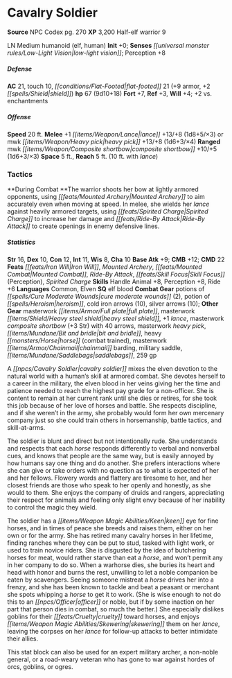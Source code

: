 ﻿---
cssclass: [monsters]
title1: Cavalry Soldier
title2: Cavalry Soldier
CR: 7
sources:
- name: NPC Codex
  page: 270
  link: http://paizo.com/products/btpy8v3a?Pathfinder-Roleplaying-Game-NPC-Codex
XP: 3200
race: Half-elf
classes:
- warrior 9
alignment: LN
size: Medium
type: humanoid
subtypes:
- elf
- human
initiative:
  bonus: 0
senses:
  low-light vision: true
AC:
  AC: 21
  touch: 10
  flat_footed: 21
  components:
    armor: 9
    shield: 2
HP:
  HP: 67
  long: 9d10+18
saves:
  fort: 7
  ref: 3
  will: 4
  other: +2 vs. enchantments
speeds:
  base: 20
attacks:
  melee:
  - - text: +1 lance +13/+8 (1d8+5/×3)
      entries:
      - - damage: 1d8+5
          crit_multiplier: 3
      attack: +1 lance
      bonus:
      - 13
      - 8
  - - text: mwk heavy pick +13/+8 (1d6+3/×4)
      entries:
      - - damage: 1d6+3
          crit_multiplier: 4
      attack: mwk heavy pick
      bonus:
      - 13
      - 8
  ranged:
  - - text: mwk composite shortbow +10/+5 (1d6+3/×3)
      entries:
      - - damage: 1d6+3
          crit_multiplier: 3
      attack: mwk composite shortbow
      bonus:
      - 10
      - 5
space: 5
reach: 5
reach_other: 10 ft. with lance
tactics:
  During Combat: The warrior shoots her bow at lightly armored opponents, using Mounted
    Archery to aim accurately even when moving at speed. In melee, she wields her
    lance against heavily armored targets, using Spirited Charge to increase her damage
    and Ride-By Attack to create openings in enemy defensive lines.
ability_scores:
  STR: 16
  DEX: 10
  CON: 12
  INT: 11
  WIS: 8
  CHA: 10
BAB: 9
CMB: 12
CMD: 22
feats:
- name: Iron Will
- name: Mounted Archery
- name: Mounted Combat
- name: Ride-By Attack
- name: Skill Focus (Perception)
- name: Spirited Charge
skills:
  Handle Animal: 8
  Perception: 8
  Ride: 6
languages:
- Common
- Elven
special_qualities:
- elf blood
gear:
  combat:
  - potions of cure moderate wounds (2)
  - potion of heroism
  - cold iron arrows (10)
  - silver arrows (10)
  other:
  - masterwork full plate
  - masterwork heavy steel shield
  - +1 lance
  - masterwork composite shortbow (+3 Str) with 40 arrows
  - masterwork heavy pick
  - bit and bridle
  - heavy horse (combat trained)
  - masterwork chainmail barding
  - military saddle
  - saddlebags
  - 259 gp
desc_long: |-
  A cavalry soldier mixes the elven devotion to the natural world with a human's skill at armored combat. She devotes herself to a career in the military, the elven blood in her veins giving her the time and patience needed to reach the highest pay grade for a non-officer. She is content to remain at her current rank until she dies or retires, for she took this job because of her love of horses and battle. She respects discipline, and if she weren't in the army, she probably would form her own mercenary company just so she could train others in horsemanship, battle tactics, and skill-at-arms.

  The soldier is blunt and direct but not intentionally rude. She understands and respects that each horse responds differently to verbal and nonverbal cues, and knows that people are the same way, but is easily annoyed by how humans say one thing and do another. She prefers interactions where she can give or take orders with no question as to what is expected of her and her fellows. Flowery words and flattery are tiresome to her, and her closest friends are those who speak to her openly and honestly, as she would to them. She enjoys the company of druids and rangers, appreciating their respect for animals and feeling only slight envy because of her inability to control the magic they wield.

  The soldier has a keen eye for fine horses, and in times of peace she breeds and raises them, either on her own or for the army. She has retired many cavalry horses in her lifetime, finding ranches where they can be put to stud, tasked with light work, or used to train novice riders. She is disgusted by the idea of butchering horses for meat, would rather starve than eat a horse, and won't permit any in her company to do so. When a warhorse dies, she buries its heart and head with honor and burns the rest, unwilling to let a noble companion be eaten by scavengers. Seeing someone mistreat a horse drives her into a frenzy, and she has been known to tackle and beat a peasant or merchant she spots whipping a horse to get it to work. (She is wise enough to not do this to an officer or noble, but if by some inaction on her part that person dies in combat, so much the better.) She especially dislikes goblins for their cruelty toward horses, and enjoys skewering them on her lance, leaving the corpses on her lance for follow-up attacks to better intimidate their allies.

  This stat block can also be used for an expert military archer, a non-noble general, or a road-weary veteran who has gone to war against hordes of orcs, goblins, or ogres.

---

# Cavalry Soldier

**Source** NPC Codex pg. 270
**XP** 3,200
Half-elf warrior 9

LN Medium humanoid (elf, human)
**Init** +0; **Senses** _[[universal monster rules/Low-Light Vision|low-light vision]]_; Perception +8

##### Defense

**AC** 21, touch 10, _[[conditions/Flat-Footed|flat-footed]]_ 21 (+9 armor, +2 _[[spells/Shield|shield]]_)
**hp** 67 (9d10+18)
**Fort** +7, **Ref** +3, **Will** +4; +2 vs. enchantments

##### Offense
**Speed** 20 ft.
**Melee** +1 _[[items/Weapon/Lance|lance]]_ +13/+8 (1d8+5/×3) or mwk _[[items/Weapon/Heavy pick|heavy pick]]_ +13/+8 (1d6+3/×4)
**Ranged** mwk _[[items/Weapon/Composite shortbow|composite shortbow]]_ +10/+5 (1d6+3/×3)
**Space** 5 ft., **Reach** 5 ft. (10 ft. with _lance_)

### Tactics

**During Combat **The warrior shoots her bow at lightly armored opponents, using _[[feats/Mounted Archery|Mounted Archery]]_ to aim accurately even when moving at speed. In melee, she wields her _lance_ against heavily armored targets, using _[[feats/Spirited Charge|Spirited Charge]]_ to increase her damage and _[[feats/Ride-By Attack|Ride-By Attack]]_ to create openings in enemy defensive lines.

##### Statistics
**Str** 16, **Dex** 10, **Con** 12, **Int** 11, **Wis** 8, **Cha** 10
**Base Atk** +9; **CMB** +12; **CMD** 22
**Feats** _[[feats/Iron Will|Iron Will]]_, _Mounted Archery_, _[[feats/Mounted Combat|Mounted Combat]]_, _Ride-By Attack_, _[[feats/Skill Focus|Skill Focus]]_ (Perception), _Spirited Charge_
**Skills** Handle Animal +8, Perception +8, Ride +6
**Languages** Common, Elven
**SQ** elf blood
**Combat Gear** potions of _[[spells/Cure Moderate Wounds|cure moderate wounds]]_ (2), potion of _[[spells/Heroism|heroism]]_, cold iron arrows (10), silver arrows (10); **Other Gear** masterwork _[[items/Armor/Full plate|full plate]]_, masterwork _[[items/Shield/Heavy steel shield|heavy steel shield]]_, +1 _lance_, masterwork _composite shortbow_ (+3 Str) with 40 arrows, masterwork _heavy pick_, _[[items/Mundane/Bit and bridle|bit and bridle]]_, heavy _[[monsters/Horse|horse]]_ (combat trained), masterwork _[[items/Armor/Chainmail|chainmail]]_ barding, military saddle, _[[items/Mundane/Saddlebags|saddlebags]]_, 259 gp

A _[[npcs/Cavalry Soldier|cavalry soldier]]_ mixes the elven devotion to the natural world with a human’s skill at armored combat. She devotes herself to a career in the military, the elven blood in her veins giving her the time and patience needed to reach the highest pay grade for a non-officer. She is content to remain at her current rank until she dies or retires, for she took this job because of her love of horses and battle. She respects discipline, and if she weren’t in the army, she probably would form her own mercenary company just so she could train others in horsemanship, battle tactics, and skill-at-arms.

The soldier is blunt and direct but not intentionally rude. She understands and respects that each _horse_ responds differently to verbal and nonverbal cues, and knows that people are the same way, but is easily annoyed by how humans say one thing and do another. She prefers interactions where she can give or take orders with no question as to what is expected of her and her fellows. Flowery words and flattery are tiresome to her, and her closest friends are those who speak to her openly and honestly, as she would to them. She enjoys the company of druids and rangers, appreciating their respect for animals and feeling only slight envy because of her inability to control the magic they wield.

The soldier has a _[[items/Weapon Magic Abilities/Keen|keen]]_ eye for fine horses, and in times of peace she breeds and raises them, either on her own or for the army. She has retired many cavalry horses in her lifetime, finding ranches where they can be put to stud, tasked with light work, or used to train novice riders. She is disgusted by the idea of butchering horses for meat, would rather starve than eat a _horse_, and won’t permit any in her company to do so. When a warhorse dies, she buries its heart and head with honor and burns the rest, unwilling to let a noble companion be eaten by scavengers. Seeing someone mistreat a _horse_ drives her into a frenzy, and she has been known to tackle and beat a peasant or merchant she spots whipping a _horse_ to get it to work. (She is wise enough to not do this to an _[[npcs/Officer|officer]]_ or noble, but if by some inaction on her part that person dies in combat, so much the better.) She especially dislikes goblins for their _[[feats/Cruelty|cruelty]]_ toward horses, and enjoys _[[items/Weapon Magic Abilities/Skewering|skewering]]_ them on her _lance_, leaving the corpses on her _lance_ for follow-up attacks to better intimidate their allies.

This stat block can also be used for an expert military archer, a non-noble general, or a road-weary veteran who has gone to war against hordes of orcs, goblins, or ogres.